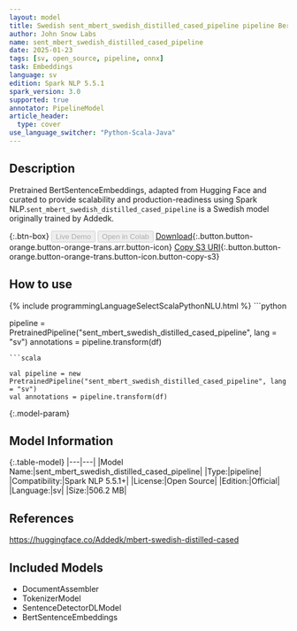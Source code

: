 ```yaml
---
layout: model
title: Swedish sent_mbert_swedish_distilled_cased_pipeline pipeline BertSentenceEmbeddings from Addedk
author: John Snow Labs
name: sent_mbert_swedish_distilled_cased_pipeline
date: 2025-01-23
tags: [sv, open_source, pipeline, onnx]
task: Embeddings
language: sv
edition: Spark NLP 5.5.1
spark_version: 3.0
supported: true
annotator: PipelineModel
article_header:
  type: cover
use_language_switcher: "Python-Scala-Java"
---
```


## Description

Pretrained BertSentenceEmbeddings, adapted from Hugging Face and curated to provide scalability and production-readiness using Spark NLP.`sent_mbert_swedish_distilled_cased_pipeline` is a Swedish model originally trained by Addedk.

{:.btn-box}
<button class="button button-orange" disabled>Live Demo</button>
<button class="button button-orange" disabled>Open in Colab</button>
[Download](https://s3.amazonaws.com/auxdata.johnsnowlabs.com/public/models/sent_mbert_swedish_distilled_cased_pipeline_sv_5.5.1_3.0_1737645440815.zip){:.button.button-orange.button-orange-trans.arr.button-icon}
[Copy S3 URI](s3://auxdata.johnsnowlabs.com/public/models/sent_mbert_swedish_distilled_cased_pipeline_sv_5.5.1_3.0_1737645440815.zip){:.button.button-orange.button-orange-trans.button-icon.button-copy-s3}

## How to use



<div class="tabs-box" markdown="1">
{% include programmingLanguageSelectScalaPythonNLU.html %}
```python

pipeline = PretrainedPipeline("sent_mbert_swedish_distilled_cased_pipeline", lang = "sv")
annotations =  pipeline.transform(df)   

```
```scala

val pipeline = new PretrainedPipeline("sent_mbert_swedish_distilled_cased_pipeline", lang = "sv")
val annotations = pipeline.transform(df)

```
</div>

{:.model-param}
## Model Information

{:.table-model}
|---|---|
|Model Name:|sent_mbert_swedish_distilled_cased_pipeline|
|Type:|pipeline|
|Compatibility:|Spark NLP 5.5.1+|
|License:|Open Source|
|Edition:|Official|
|Language:|sv|
|Size:|506.2 MB|

## References

https://huggingface.co/Addedk/mbert-swedish-distilled-cased

## Included Models

- DocumentAssembler
- TokenizerModel
- SentenceDetectorDLModel
- BertSentenceEmbeddings